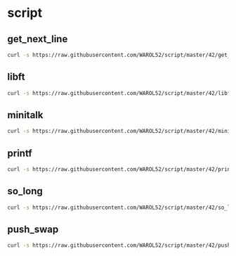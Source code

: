 # script

## get_next_line
```sh
curl -s https://raw.githubusercontent.com/WAROL52/script/master/42/get_next_line/test.sh | bash
```

## libft
```sh
curl -s https://raw.githubusercontent.com/WAROL52/script/master/42/libft/test.sh | bash
```

## minitalk
```sh
curl -s https://raw.githubusercontent.com/WAROL52/script/master/42/minitalk/test.sh | bash
```

## printf
```sh
curl -s https://raw.githubusercontent.com/WAROL52/script/master/42/printf/test.sh | bash
```

## so_long
```sh
curl -s https://raw.githubusercontent.com/WAROL52/script/master/42/so_long/test.sh | bash
```

## push_swap
```sh
curl -s https://raw.githubusercontent.com/WAROL52/script/master/42/push_swap/test.sh | bash
```